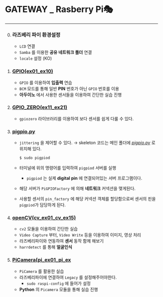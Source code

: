 # GATEWAY _ Rasberry Pi🎭
---
0. ### 라즈베리 파이 환경설정
	- `LCD` 연결
    - `Samba` 를 이용한 **공유 네트워크 폴더** 연결
    - `locale` 설정 (KO)

1. ### [GPIO(ex01_ex10)](./GPIO(ex01_ex10)/)
	- `GPIO` 를 이용하여 **입출력** 연습
    - `BCM` 모드를 통해 일반 **PIN** 번호가 아닌 `GPIO` 번호를 이용
    - **아두이노** 에서 사용한 센서들을 이용하여 간단한 실습 진행
2. ### [GPIO_ZERO(ex11_ex21)](./GPIO_ZERO(ex11_ex21))
    - `gpiozero` 라이브러리를 이용하여 보다 센서를 쉽게 다룰 수 있다.
3. ### [pigpio.py](./pigpio.py)
    - `jittering` 을 제어할 수 있다. → skeleton 코드는 메인 폴더에 *[pigpio.py](./pigpio.py)* 로 위치해 있다.
    
        ``` java
        $ sudo pigpiod
        ```
    - 터미널에 위의 명령어를 입력하여 `pigpiod` 서버를 실행
        - `pigpiod` 는 실제 **digital pin** 에 연결되어있는 서버 프로그램이다.
    - 해당 서버가 `PiGPIOFactory` 에 의해 **네트워크** 커넥션을 맺게된다.
    - 사용할 센서의 `pin_factory` 에 해당 커넥션 객체를 할당함으로써 센서의 핀을  `pigpiod`가 담당하게 된다.
4. ### [openCV(cv_ex01_cv_ex15)](./openCV(cv_ex01_cv_ex15)/)
    - `cv2`  모듈을 이용하여 간단한 실습
    - `Video Capture` 부터, `Video Write` 등을 이용하여 이미지, 영상 처리
    - 라즈베리파이와 연동하여 **센서** 동작 함께 해보기
    - `harrdetect` 를 통해 **얼굴인식**
5. ### [PiCamera(pi_ex01_pi_ex](./PiCamera)
    - `PiCamera` 를 활용한 실습
    - 라즈베리파이에 연결하여 `Legacy` 를 설정해주어야한다.
        - `sudo raspi-config` 에 들어가 설정
    - **Python** 의 `Picamera` 모듈을 통해 실습 진행

